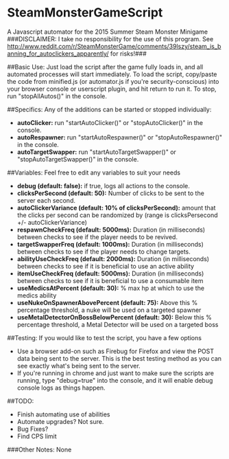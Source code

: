 # SteamMonsterGameScript
A Javascript automator for the 2015 Summer Steam Monster Minigame
###DISCLAIMER: I take no responsibility for the use of this program. See http://www.reddit.com/r/SteamMonsterGame/comments/39lszy/steam_is_banning_for_autoclickers_apparently/ for risks!###

##Basic Use:
Just load the script after the game fully loads in, and all automated processes will start immediately.
To load the script, copy/paste the code from minified.js (or automator.js if you're security-conscious) into your browser console or userscript plugin, and hit return to run it. 
To stop, run "stopAllAutos()" in the console.

##Specifics:
Any of the additions can be started or stopped individually:
- **autoClicker:** run "startAutoClicker()" or "stopAutoClicker()" in the console.
- **autoRespawner:** run "startAutoRespawner()" or "stopAutoRespawner()" in the console.
- **autoTargetSwapper:** run "startAutoTargetSwapper()" or "stopAutoTargetSwapper()" in the console.

##Variables:
Feel free to edit any variables to suit your needs
- **debug (default: false):** if true, logs all actions to the console.
- **clicksPerSecond (default: 50):** Number of clicks to be sent to the server each second.
- **autoClickerVariance (default: 10% of clicksPerSecond):** amount that the clicks per second can be randomized by (range is clicksPersecond +/- autoClickerVariance)
- **respawnCheckFreq (default: 5000ms):** Duration (in milliseconds) between checks to see if the player needs to be revived.
- **targetSwapperFreq (default: 1000ms):** Duration (in milliseconds) between checks to see if the player needs to change targets.
- **abilityUseCheckFreq (default: 2000ms):** Duration (in milliseconds) between checks to see if it is beneficial to use an active ability
- **itemUseCheckFreq (default: 5000ms):** Duration (in milliseconds) between checks to see if it is beneficial to use a consumable item
- **useMedicsAtPercent (default: 30):** % max hp at which to use the medics ability
- **useNukeOnSpawnerAbovePercent (default: 75):** Above this % percentage threshold, a nuke will be used on a targeted spawner
- **useMetalDetectorOnBossBelowPercent (default: 30):** Below this % percentage threshold, a Metal Detector will be used on a targeted boss

##Testing:
If you would like to test the script, you have a few options
- Use a browser add-on such as Firebug for Firefox and view the POST data being sent to the server. This is the best testing method as you can see exactly what's being sent to the server.
- If you're running in chrome and just want to make sure the scripts are running, type "debug=true" into the console, and it will enable debug console logs as things happen.

##TODO:
- Finish automating use of abilities
- Automate upgrades? Not sure.
- Bug Fixes?
- Find CPS limit

###Other Notes:
None

